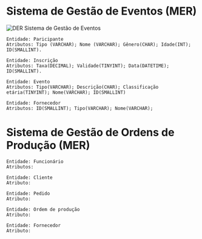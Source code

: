 # Sistema de Gestão de Eventos (MER)

![DER Sistema de Gestão de Eventos](exercicios_MER_DER.png)

```
Entidade: Paricipante
Atributos: Tipo (VARCHAR); Nome (VARCHAR); Gênero(CHAR); Idade(INT); ID(SMALLINT).

Entidade: Inscrição
Atributos: Taxa(DECIMAL); Validade(TINYINT); Data(DATETIME); ID(SMALLINT).

Entidade: Evento
Atributos: Tipo(VARCHAR); Descrição(CHAR); Classificação etária(TINYINT); Nome(VARCHAR); ID(SMALLINT)

Entidade: Fornecedor
Atributos: ID(SMALLINT); Tipo(VARCHAR); Nome(VARCHAR);

```

# Sistema de Gestão de Ordens de Produção (MER)

```
Entidade: Funcionário
Atributos: 

Entidade: Cliente
Atributo: 

Entidade: Pedido 
Atributo:

Entidade: Ordem de produção
Atributo:

Entidade: Fornecedor
Atributo:

```


